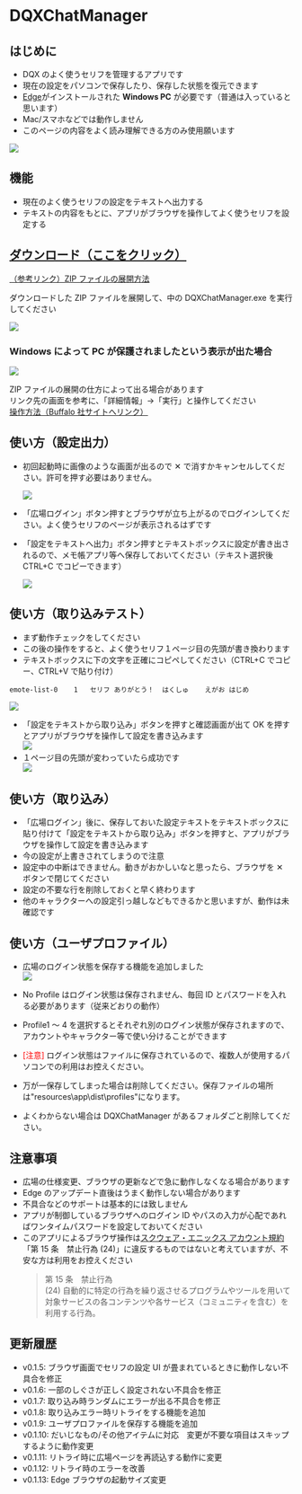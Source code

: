 # DQXChatManager

## はじめに

-   DQX のよく使うセリフを管理するアプリです
-   現在の設定をパソコンで保存したり、保存した状態を復元できます
-   [Edge](https://www.microsoft.com/ja-jp/edge)がインストールされた **Windows PC** が必要です（普通は入っていると思います）
-   Mac/スマホなどでは動作しません
-   このページの内容をよく読み理解できる方のみ使用願います

![](./media/screen01.png)

## 機能

-   現在のよく使うセリフの設定をテキストへ出力する
-   テキストの内容をもとに、アプリがブラウザを操作してよく使うセリフを設定する

## [ダウンロード（ここをクリック）](https://github.com/tubame0505/DQXChatManager/releases/download/v0.1.13/DQXChatManager-win32-x64.zip)

[（参考リンク）ZIP ファイルの展開方法](https://www.yurikago.net/yurietax/unzip_vista7.html)

ダウンロードした ZIP ファイルを展開して、中の DQXChatManager.exe を実行してください

![](./media/screen14.png)

### Windows によって PC が保護されましたという表示が出た場合

![](./media/screen15.png)

ZIP ファイルの展開の仕方によって出る場合があります  
リンク先の画面を参考に、「詳細情報」→「実行」と操作してください  
[操作方法（Buffalo 社サイトへリンク）](https://www.buffalo.jp/support/faq/detail/124145337.html)

## 使い方（設定出力）

-   初回起動時に画像のような画面が出るので ✕ で消すかキャンセルしてください。許可を押す必要はありません。

    ![](./media/screen05.png)

-   「広場ログイン」ボタン押すとブラウザが立ち上がるのでログインしてください。よく使うセリフのページが表示されるはずです
-   「設定をテキストへ出力」ボタン押すとテキストボックスに設定が書き出されるので、メモ帳アプリ等へ保存しておいてください（テキスト選択後 CTRL+C でコピーできます）

    ![](./media/screen17.png)

## 使い方（取り込みテスト）

-   まず動作チェックをしてください
-   この後の操作をすると、よく使うセリフ１ページ目の先頭が書き換わります
-   テキストボックスに下の文字を正確にコピペしてください（CTRL+C でコピー、CTRL+V で貼り付け）

```
emote-list-0	1	セリフ	ありがとう！	はくしゅ	えがお	はじめ
```

![](./media/screen02.png)

-   「設定をテキストから取り込み」ボタンを押すと確認画面が出て OK を押すとアプリがブラウザを操作して設定を書き込みます  
    ![](./media/screen03.png)
-   １ページ目の先頭が変わっていたら成功です  
    ![](./media/screen04.png)

## 使い方（取り込み）

-   「広場ログイン」後に、保存しておいた設定テキストをテキストボックスに貼り付けて「設定をテキストから取り込み」ボタンを押すと、アプリがブラウザを操作して設定を書き込みます
-   今の設定が上書きされてしまうので注意
-   設定中の中断はできません。動きがおかしいなと思ったら、ブラウザを ✕ ボタンで閉じてください
-   設定の不要な行を削除しておくと早く終わります
-   他のキャラクターへの設定引っ越しなどもできるかと思いますが、動作は未確認です

## 使い方（ユーザプロファイル）

-   広場のログイン状態を保存する機能を追加しました  
    ![](./media/screen16.png)

-   No Profile はログイン状態は保存されません、毎回 ID とパスワードを入れる必要があります（従来どおりの動作）
-   Profile1 ～ 4 を選択するとそれぞれ別のログイン状態が保存されますので、アカウントやキャラクター等で使い分けることができます
-   <span style="color: red; ">[注意]</span> ログイン状態はファイルに保存されているので、複数人が使用するパソコンでの利用はお控えください。
-   万が一保存してしまった場合は削除してください。保存ファイルの場所は"resources\app\dist\profiles"になります。
-   よくわからない場合は DQXChatManager があるフォルダごと削除してください。

## 注意事項

-   広場の仕様変更、ブラウザの更新などで急に動作しなくなる場合があります
-   Edge のアップデート直後はうまく動作しない場合があります
-   不具合などのサポートは基本的には致しません
-   アプリが制御しているブラウザへのログイン ID やパスの入力が心配であればワンタイムパスワードを設定しておいてください
-   このアプリによるブラウザ操作は[スクウェア・エニックス アカウント規約](https://support.jp.square-enix.com/rule.php?id=450&la=0&tag=sqexaccount)「第 15 条　禁止行為 (24)」に違反するものではないと考えていますが、不安な方は利用をお控えください
    > 第 15 条　禁止行為  
    > (24) 自動的に特定の行為を繰り返させるプログラムやツールを用いて対象サービスの各コンテンツや各サービス（コミュニティを含む）を利用する行為。

## 更新履歴

-   v0.1.5: ブラウザ画面でセリフの設定 UI が畳まれているときに動作しない不具合を修正
-   v0.1.6: 一部のしぐさが正しく設定されない不具合を修正
-   v0.1.7: 取り込み時ランダムにエラーが出る不具合を修正
-   v0.1.8: 取り込みエラー時リトライをする機能を追加
-   v0.1.9: ユーザプロファイルを保存する機能を追加
-   v0.1.10: だいじなもの/その他アイテムに対応　変更が不要な項目はスキップするように動作変更
-   v0.1.11: リトライ時に広場ページを再読込する動作に変更
-   v0.1.12: リトライ時のエラーを改善
-   v0.1.13: Edge ブラウザの起動サイズ変更
